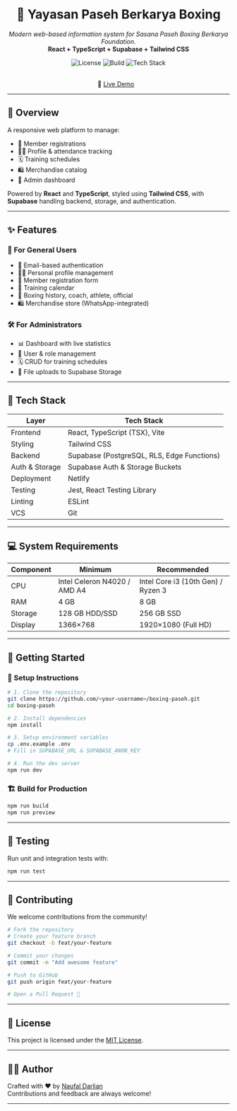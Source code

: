 <h1 align="center">🥊 Yayasan Paseh Berkarya Boxing</h1>

<p align="center">
  <i>Modern web-based information system for Sasana Paseh Boxing Berkarya Foundation.</i><br/>
  <strong>React + TypeScript + Supabase + Tailwind CSS</strong>
</p>

<div align="center">
  <img src="https://img.shields.io/badge/license-MIT-blue" alt="License" />
  <img src="https://img.shields.io/badge/build-passing-brightgreen" alt="Build" />
  <img src="https://img.shields.io/badge/tech-React_TSX-blueviolet" alt="Tech Stack" />
</div>

<br/>

<p align="center">
  🔗 <a href="https://boxing-paseh.netlify.app/">Live Demo</a> &nbsp;&nbsp;
</p>

---

## 📖 Overview

A responsive web platform to manage:

- 📝 Member registrations  
- 🧑‍💼 Profile & attendance tracking  
- 🗓️ Training schedules  
- 🛍️ Merchandise catalog  
- 🔧 Admin dashboard  

Powered by **React** and **TypeScript**, styled using **Tailwind CSS**, with **Supabase** handling backend, storage, and authentication.

---

## ✨ Features

### 👤 For General Users

- 🔐 Email-based authentication  
- 🧑‍💼 Personal profile management  
- 📝 Member registration form  
- 📆 Training calendar  
- 🥊 Boxing history, coach, athlete, official 
- 🛍️ Merchandise store (WhatsApp-integrated)

### 🛠️ For Administrators

- 📊 Dashboard with live statistics  
- 👥 User & role management  
- 🗓️ CRUD for training schedules  
- 📂 File uploads to Supabase Storage  

---

## 🧰 Tech Stack

| Layer        | Tech Stack                                |
|--------------|-------------------------------------------|
| Frontend     | React, TypeScript (TSX), Vite             |
| Styling      | Tailwind CSS                              |
| Backend      | Supabase (PostgreSQL, RLS, Edge Functions)|
| Auth & Storage | Supabase Auth & Storage Buckets         |
| Deployment   | Netlify                                   |
| Testing      | Jest, React Testing Library               |
| Linting      | ESLint                                    |
| VCS          | Git                                       |

---

## 💻 System Requirements

| Component | Minimum                          | Recommended                        |
|-----------|----------------------------------|------------------------------------|
| CPU       | Intel Celeron N4020 / AMD A4     | Intel Core i3 (10th Gen) / Ryzen 3 |
| RAM       | 4 GB                             | 8 GB                               |
| Storage   | 128 GB HDD/SSD                   | 256 GB SSD                         |
| Display   | 1366×768                         | 1920×1080 (Full HD)                |

---

## 🚀 Getting Started

### 🔧 Setup Instructions

```bash
# 1. Clone the repository
git clone https://github.com/<your-username>/boxing-paseh.git
cd boxing-paseh

# 2. Install dependencies
npm install

# 3. Setup environment variables
cp .env.example .env
# Fill in SUPABASE_URL & SUPABASE_ANON_KEY

# 4. Run the dev server
npm run dev
````

### 🏗️ Build for Production

```bash
npm run build
npm run preview
```

---

## 🧪 Testing

Run unit and integration tests with:

```bash
npm run test
```

---

## 🤝 Contributing

We welcome contributions from the community!

```bash
# Fork the repository
# Create your feature branch
git checkout -b feat/your-feature

# Commit your changes
git commit -m "Add awesome feature"

# Push to GitHub
git push origin feat/your-feature

# Open a Pull Request 🚀
```

---

## 📄 License

This project is licensed under the [MIT License](LICENSE).

---
## 👨‍💻 Author

Crafted with ❤️ by [Naufal Darlian](https://github.com/le0nxD)  
Contributions and feedback are always welcome!

---
